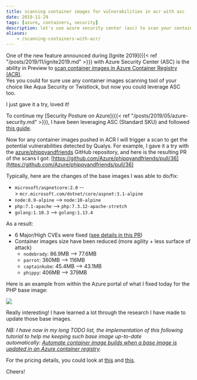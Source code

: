 ```yaml
---
title: scanning container images for vulnerabilities in acr with asc
date: 2019-11-29
tags: [azure, containers, security]
description: let's use azure security center (asc) to scan your containers in azure container registry (acr)
aliases:
    - /scanning-containers-with-acr/
---
```

One of the new feature announced during [Ignite 2019]({{< ref "/posts/2019/11/ignite2019.md" >}}) with Azure Security Center (ASC) is the ability in Preview to [scan container images in Azure Container Registry (ACR)](https://azure.microsoft.com/updates/scan-container-images-for-vulnerabilities-in-azure-security-center).  
Yes you could for sure use any container images scanning tool of your choice like Aqua Security or Twistlock, but now you could leverage ASC too.

I just gave it a try, loved it!

To continue my [Security Posture on Azure]({{< ref "/posts/2019/05/azure-security.md" >}}), I have been leveraging ASC (Standard SKU) and followed [this guide](https://docs.microsoft.com/azure/security-center/azure-container-registry-integration).

Now for any container images pushed in ACR I will trigger a scan to get the potential vulnerabilities detected by Qualys. For example, I gave it a try with the [azure/phippyandfriends](https://github.com/Azure/phippyandfriends) GitHub repository, and here is the resulting PR of the scans I got: [https://github.com/Azure/phippyandfriends/pull/36](https://github.com/Azure/phippyandfriends/pull/36)

Typically, here are the changes of the base images I was able to do/fix:
- `microsoft/aspnetcore:2.0` --> `mcr.microsoft.com/dotnet/core/aspnet:3.1-alpine`
- `node:8.9-alpine` --> `node:10-alpine`
- `php:7.1-apache` --> `php:7.3.12-apache-stretch`
- `golang:1.10.3` --> `golang:1.13.4`

As a result:
- 6 Major/High CVEs were fixed ([see details in this PR](https://github.com/Azure/phippyandfriends/pull/36))
- Container images size have been reduced (more agility + less surface of attack)
    - `nodebrady`: 86.9MB --> 77.6MB
    - `parrot`: 360MB --> 116MB
    - `captainkube`: 45.4MB --> 43.1MB
    - `phippy`: 406MB --> 379MB

Here is an example from within the Azure portal of what I fixed today for the PHP base image:

[![](https://1.bp.blogspot.com/---mC40Qlk9Q/XeGPd5r2Y7I/AAAAAAAAUaE/S-TThL0YNSAq8zaugZI2S7FeYMYv6Sv0QCLcBGAsYHQ/s1600/phippy.PNG)](https://1.bp.blogspot.com/---mC40Qlk9Q/XeGPd5r2Y7I/AAAAAAAAUaE/S-TThL0YNSAq8zaugZI2S7FeYMYv6Sv0QCLcBGAsYHQ/s1600/phippy.PNG)

Really interesting! I have learned a lot through the research I have made to update those base images.

_NB: I have now in my long TODO list, the implementation of this following tutorial to help me keeping such base image up-to-date automatically: [Automate container image builds when a base image is updated in an Azure container registry](https://docs.microsoft.com/azure/container-registry/container-registry-tutorial-base-image-update)._

For the pricing details, you could look at [this](https://docs.microsoft.com/azure/security-center/security-center-pricing) and [this](https://azure.microsoft.com/pricing/details/security-center/).

Cheers!
